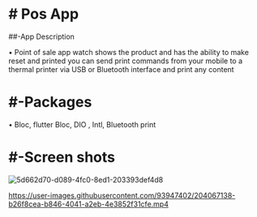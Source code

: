 # # Pos App

##-App Description

•	Point of sale app watch shows the product and has the ability to make reset and printed  you can send print commands from your mobile to a thermal printer via USB or Bluetooth interface and print any content



# #-Packages
•	Bloc, flutter Bloc, DIO , Intl,  Bluetooth print


# #-Screen shots

![5d662d70-d089-4fc0-8ed1-203393def4d8](https://user-images.githubusercontent.com/93947402/204067129-6a9944ac-d313-4af9-8bc3-ed431dc03136.jpg)




https://user-images.githubusercontent.com/93947402/204067138-b26f8cea-b846-4041-a2eb-4e3852f31cfe.mp4


